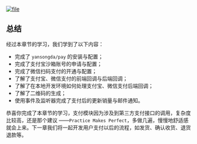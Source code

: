 [![](https://iocaffcdn.phphub.org/uploads/images/201806/13/1/yqSCPtFjT0.jpeg?imageView2/2/w/1240/h/0 "file")](https://iocaffcdn.phphub.org/uploads/images/201806/13/1/yqSCPtFjT0.jpeg?imageView2/2/w/1240/h/0)

## 总结

经过本章节的学习，我们学到了以下内容：

* 完成了
  `yansongda/pay`
  的安装与配置；
* 完成了支付宝沙箱账号的申请与配置；
* 完成了微信扫码支付的开通与配置；
* 了解了支付宝、微信支付的前端回调与后端回调；
* 了解了在本地开发环境如何处理支付宝、微信支付后端回调；
* 了解了二维码的生成；
* 使用事件及监听器完成了支付后的更新销量与邮件通知。

恭喜你完成了本章节的学习，支付模块因为涉及到第三方支付接口的调用，复杂度比较高，还是那个建议 ——`Practice Makes Perfect`，多做几遍，慢慢地舒适感就会上来。下一章我们将一起开发用户支付以后的流程，如发货、确认收货、退货退款等。

